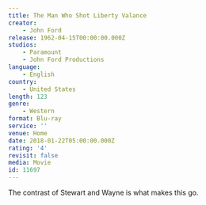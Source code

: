 ```yaml
---
title: The Man Who Shot Liberty Valance
creator:
    - John Ford
release: 1962-04-15T00:00:00.000Z
studios:
    - Paramount
    - John Ford Productions
language:
    - English
country:
    - United States
length: 123
genre:
    - Western
format: Blu-ray
service: ''
venue: Home
date: 2018-01-22T05:00:00.000Z
rating: '4'
revisit: false
media: Movie
id: 11697
---
```


The contrast of Stewart and Wayne is what makes this go.
